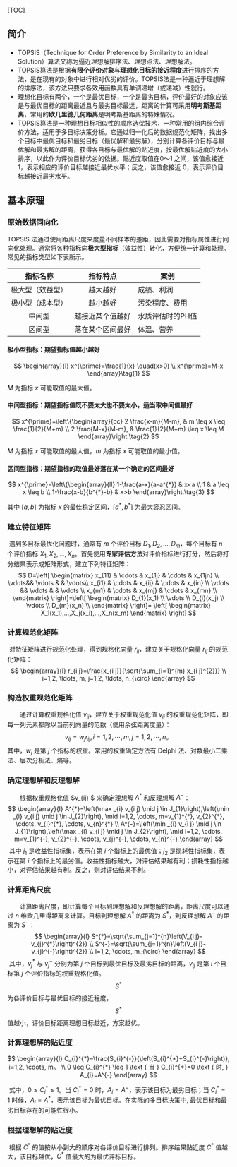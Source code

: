 [TOC]

## 简介

- TOPSIS（Technique for Order Preference by Similarity to an Ideal Solution）算法又称为逼近理想解排序法、理想点法、理想解法。
- TOPSIS算法是根据**有限个评价对象与理想化目标的接近程度**进行排序的方法，是在现有的对象中进行相对优劣的评价。TOPSIS法是一种逼近于理想解的排序法，该方法只要求各效用函数具有单调递增（或递减）性就行。
- 理想化目标有两个，一个是最优目标，一个是最劣目标，评价最好的对象应该是与最优目标的距离最近且与最劣目标最远，距离的计算可采用**明考斯基距离**，常用的**欧几里德几何距离**是明考斯基距离的特殊情况。
- TOPSIS算法是一种理想目标相似性的顺序选优技术，一种常用的组内综合评价方法，适用于多目标决策分析。它通过归一化后的数据规范化矩阵，找出多个目标中最优目标和最劣目标（最优解和最劣解），分别计算各评价目标与最优解和最劣解的距离，获得各目标与最优解的贴近度，按最优解贴近度的大小排序，以此作为评价目标优劣的依据。贴近度取值在0～1 之间，该值愈接近1，表示相应的评价目标越接近最优水平；反之，该值愈接近 0，表示评价目标越接近最劣水平。

## 基本原理

### 原始数据同向化

TOPSIS 法通过使用距离尺度来度量不同样本的差距，因此需要对指标属性进行同向化处理。通常将各种指标向**极大型指标**（效益性）转化，方便统一计算和处理。常见的指标类型如下表所示。

|     指标名称     |     指标特点     | 案例             |
| :--------------: | :--------------: | ---------------- |
| 极大型（效益型） |     越大越好     | 成绩、利润       |
| 极小型（成本型） |     越小越好     | 污染程度、费用   |
|      中间型      | 越接近某个值越好 | 水质评估时的PH值 |
|      区间型      | 落在某个区间最好 | 体温、营养       |



#### 极小型指标：期望指标值越小越好

$$
\begin{array}{l}
x^{\prime}=\frac{1}{x} \quad(x>0) \\
x^{\prime}=M-x
\end{array}\tag{1}
$$

$M$ 为指标 $x$ 可能取值的最大值。

#### 中间型指标：期望指标值既不要太大也不要太小，适当取中间值最好

$$
x^{\prime}=\left\{\begin{array}{cc}
2 \frac{x-m}{M-m}, & m \leq x \leq \frac{1}{2}(M+m) \\
2 \frac{M-x}{M-m}, & \frac{1}{2}(M+m) \leq x \leq M
\end{array}\right.\tag{2}
$$

$M$ 为指标 $x$ 可能取值的最大值，$m$ 为指标 $x$ 可能取值的最小值。

#### 区间型指标：期望指标的取值最好落在某一个确定的区间最好

$$
x^{\prime}=\left\{\begin{array}{ll}
1-\frac{a-x}{a-a^{*}} & x<a \\
1 & a \leq x \leq b \\
1-\frac{x-b}{b^{*}-b} & x>b
\end{array}\right.\tag{3}
$$

其中 $[a,b]$ 为指标 $x$ 的最佳稳定区间，$[a^*,b^*]$ 为最大容忍区间。

### 建立特征矩阵

​		遇到多目标最优化问题时，通常有 $m$ 个评价目标 $D_1,D_2,...,D_m$，每个目标有 $n$ 个评价指标 $X_1,X_2,...,X_n$。首先使用**专家评估方法**对评价指标进行打分，然后将打分结果表示成矩阵形式，建立下列特征矩阵：
$$
D=\left[
\begin{matrix}
 x_{11}  & \cdots    & x_{1j}      & \cdots & x_{1jn}      \\
 \vdots&& \vdots  & & \vdots\\
 x_{i1}   & \cdots   &  x_{ij}      & \cdots &  x_{in}      \\
 \vdots && \vdots  & & \vdots \\
 x_{m1}   & \cdots   &  x_{mj}      & \cdots &  x_{mn}      \\
\end{matrix}
\right]=\left[
\begin{matrix}
 D_{1}(x_1)       \\
 \vdots \\
 D_{i}(x_j)        \\
 \vdots \\
 D_{m}(x_n)       \\
\end{matrix}
\right]=
\left[
\begin{matrix}
X_1(x_1),...,X_j(x_i),...,X_n(x_m)
\end{matrix}
\right]
$$

### 计算规范化矩阵

​		对特征矩阵进行规范化处理，得到规格化向量 $r_{ij}$，建立关于规格化向量 $r_{ij}$ 的规范化矩阵：
$$
\begin{array}{l}
r_{i j}=\frac{x_{i j}}{\sqrt{\sum_{i=1}^{m} x_{i j}^{2}}} \\
i=1,2, \ldots, m, j=1,2, \ldots, n_{\circ}
\end{array}
$$

### 构造权重规范化矩阵

　　通过计算权重规格化值 $v_{ij}$，建立关于权重规范化值 $v_{ij}$ 的权重规范化矩阵，即每一列元素都除以当前列向量的范数（使用余弦距离度量）：
$$
v_{i j}=w_{j} r_{i j}, i=1,2, \cdots, m, j=1,2, \cdots, n。
$$
​		其中，$w_j$ 是第 $j$ 个指标的权重。常用的权重确定方法有 Delphi 法、对数最小二乘法、层次分析法、熵等。

### 确定理想解和反理想解

　　根据权重规格化值 $v_{ij} $ 来确定理想解 $A^*$ 和反理想解 $A^-$：
$$
\begin{array}{l}
A^{*}=\left(\max _{i} v_{i j} \mid j \in J_{1}\right),\left(\min _{i} v_{i j} \mid j \in J_{2}\right), \mid i=1,2, \cdots, m=v_{1}^{*}, v_{2}^{*}, \cdots, v_{j}^{*}, \cdots, v_{n}^{*} \\
A^{-}=\left(\min _{i} v_{i j} \mid j \in J_{1}\right),\left(\max _{i} v_{i j} \mid j \in J_{2}\right), \mid i=1,2, \cdots, m=v_{1}^{-}, v_{2}^{-}, \cdots, v_{j}^{-}, \cdots, v_{n}^{-}
\end{array}
$$
​		其中 $j_1$ 是收益性指标集，表示在第 $i$ 个指标上的最优值；$j_2$ 是损耗性指标集，表示在第 $i$ 个指标上的最劣值。收益性指标越大，对评估结果越有利；损耗性指标越小，对评估结果越有利。反之，则对评估结果不利。

### 计算距离尺度

　　计算距离尺度，即计算每个目标到理想解和反理想解的距离，距离尺度可以通过 $n$ 维欧几里得距离来计算。目标到理想解 $A^*$ 的距离为 $S^*$，到反理想解 $A^−$ 的距离为 $S^−$：
$$
\begin{array}{l}
S^{*}=\sqrt{\sum_{j=1}^{n}\left(V_{i j}-v_{j}^{*}\right)^{2}} \\
S^{-}=\sqrt{\sum_{j=1}^{n}\left(V_{i j}-v_{j}^{-}\right)^{2}} \\
i=1,2, \cdots, m_{\circ}
\end{array}
$$
​		其中，$v_{j}^{*}$ 与 $v_{j}^{-}$ 分别为第 $j$ 个目标到最优目标及最劣目标的距离，$v_{ij}$ 是第 $i$ 个目标第 $j$ 个评价指标的权重规格化值。$$S^*$$ 为各评价目标与最优目标的接近程度，$$S^*$$ 值越小，评价目标距离理想目标越近，方案越优。

### 计算理想解的贴近度

$$
\begin{array}{l}
C_{i}^{*}=\frac{S_{i}^{-}}{\left(S_{i}^{*}+S_{i}^{-}\right)}, i=1,2, \cdots, m。 \\
0 \leq C_{i}^{*} \leq 1 \text { 当 } C_{i}^{*}=0 \text { 时, } A_{i}=A^{-}
\end{array}
$$

​		式中，$0 \leq C_{i}^{*} \leq 1$。当 $C_{i}^{*}=0$ 时，$A_i=A^-$，表示该目标为最劣目标；当 $C_{i}^{*}= 1$ 时候，$A_i=A^*$，表示该目标为最优目标。在实际的多目标决策中, 最优目标和最劣目标存在的可能性很小。

### 根据理想解的贴近度

​		根据 $C^{*}$ 的值按从小到大的顺序对各评价目标进行排列。排序结果贴近度 $C^{*}$ 值越大，该目标越优，$C^{*}$ 值最大的为最优评标目标。